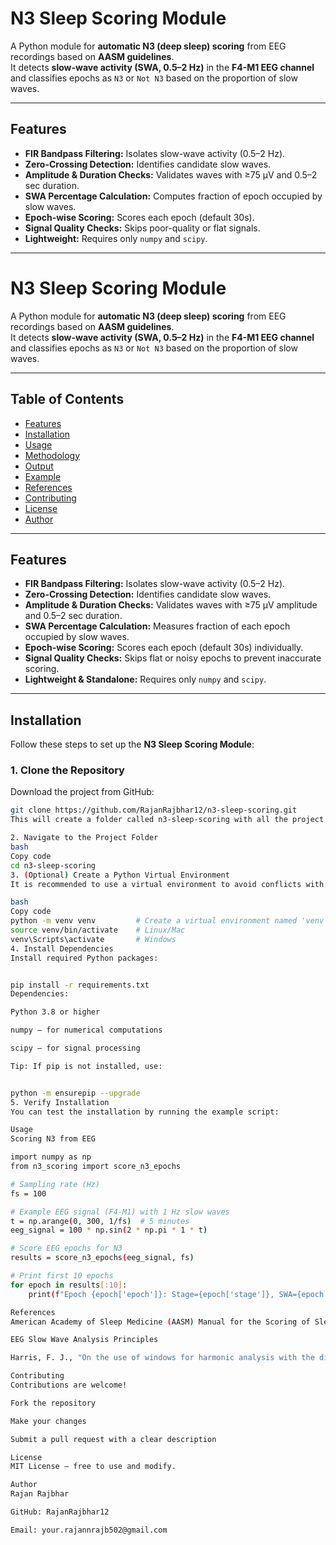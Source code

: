 # N3 Sleep Scoring Module

A Python module for **automatic N3 (deep sleep) scoring** from EEG recordings based on **AASM guidelines**.  
It detects **slow-wave activity (SWA, 0.5–2 Hz)** in the **F4-M1 EEG channel** and classifies epochs as `N3` or `Not N3` based on the proportion of slow waves.

---

## Features

- **FIR Bandpass Filtering:** Isolates slow-wave activity (0.5–2 Hz).  
- **Zero-Crossing Detection:** Identifies candidate slow waves.  
- **Amplitude & Duration Checks:** Validates waves with ≥75 µV and 0.5–2 sec duration.  
- **SWA Percentage Calculation:** Computes fraction of epoch occupied by slow waves.  
- **Epoch-wise Scoring:** Scores each epoch (default 30s).  
- **Signal Quality Checks:** Skips poor-quality or flat signals.  
- **Lightweight:** Requires only `numpy` and `scipy`.

---

# N3 Sleep Scoring Module

A Python module for **automatic N3 (deep sleep) scoring** from EEG recordings based on **AASM guidelines**.  
It detects **slow-wave activity (SWA, 0.5–2 Hz)** in the **F4-M1 EEG channel** and classifies epochs as `N3` or `Not N3` based on the proportion of slow waves.

---

## Table of Contents

- [Features](#features)
- [Installation](#installation)
- [Usage](#usage)
- [Methodology](#methodology)
- [Output](#output)
- [Example](#example)
- [References](#references)
- [Contributing](#contributing)
- [License](#license)
- [Author](#author)

---

## Features

- **FIR Bandpass Filtering:** Isolates slow-wave activity (0.5–2 Hz).  
- **Zero-Crossing Detection:** Identifies candidate slow waves.  
- **Amplitude & Duration Checks:** Validates waves with ≥75 µV amplitude and 0.5–2 sec duration.  
- **SWA Percentage Calculation:** Measures fraction of each epoch occupied by slow waves.  
- **Epoch-wise Scoring:** Scores each epoch (default 30s) individually.  
- **Signal Quality Checks:** Skips flat or noisy epochs to prevent inaccurate scoring.  
- **Lightweight & Standalone:** Requires only `numpy` and `scipy`.

---

## Installation

Follow these steps to set up the **N3 Sleep Scoring Module**:

### 1. Clone the Repository

Download the project from GitHub:

```bash
git clone https://github.com/RajanRajbhar12/n3-sleep-scoring.git
This will create a folder called n3-sleep-scoring with all the project files.

2. Navigate to the Project Folder
bash
Copy code
cd n3-sleep-scoring
3. (Optional) Create a Python Virtual Environment
It is recommended to use a virtual environment to avoid conflicts with other packages:

bash
Copy code
python -m venv venv         # Create a virtual environment named 'venv'
source venv/bin/activate    # Linux/Mac
venv\Scripts\activate       # Windows
4. Install Dependencies
Install required Python packages:


pip install -r requirements.txt
Dependencies:

Python 3.8 or higher

numpy – for numerical computations

scipy – for signal processing

Tip: If pip is not installed, use:


python -m ensurepip --upgrade
5. Verify Installation
You can test the installation by running the example script:

Usage
Scoring N3 from EEG

import numpy as np
from n3_scoring import score_n3_epochs

# Sampling rate (Hz)
fs = 100

# Example EEG signal (F4-M1) with 1 Hz slow waves
t = np.arange(0, 300, 1/fs)  # 5 minutes
eeg_signal = 100 * np.sin(2 * np.pi * 1 * t)

# Score EEG epochs for N3
results = score_n3_epochs(eeg_signal, fs)

# Print first 10 epochs
for epoch in results[:10]:
    print(f"Epoch {epoch['epoch']}: Stage={epoch['stage']}, SWA={epoch['swa_percent']:.1f}%")

References
American Academy of Sleep Medicine (AASM) Manual for the Scoring of Sleep and Associated Events, 2017

EEG Slow Wave Analysis Principles

Harris, F. J., "On the use of windows for harmonic analysis with the discrete Fourier transform," 1978

Contributing
Contributions are welcome!

Fork the repository

Make your changes

Submit a pull request with a clear description

License
MIT License – free to use and modify.

Author
Rajan Rajbhar

GitHub: RajanRajbhar12

Email: your.rajannrajb502@gmail.com
